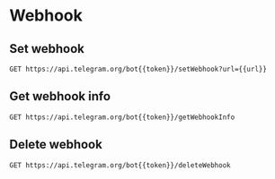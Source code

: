 # Webhook

## Set webhook

```http
GET https://api.telegram.org/bot{{token}}/setWebhook?url={{url}}
```

## Get webhook info

```http
GET https://api.telegram.org/bot{{token}}/getWebhookInfo
```

## Delete webhook
```http
GET https://api.telegram.org/bot{{token}}/deleteWebhook
```
